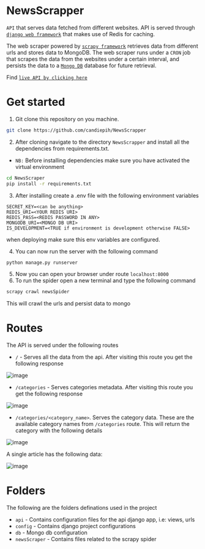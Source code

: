 # NewsScrapper

`API` that serves data fetched from different websites. API is served through [`django web framework`](https://www.djangoproject.com/) that makes use of Redis for caching.

The web scraper powered by [`scrapy framework`](https://scrapy.org/) retrieves data from different urls and stores data to MongoDB. The web scraper runs under a `CRON` job that scrapes the data from the websites under a certain interval, and persists the data to a [`Mongo DB`](https://www.mongodb.com/) database for future retrieval.

Find [`live API by clicking here`](https://newscrapperapi.herokuapp.com/categories/technology)


# Get started

1. Git clone this repository on you machine.

```sh
git clone https://github.com/candiepih/NewsScrapper
```

2. After cloning navigate to the directory `NewsScrapper` and install all the dependencies from requirements.txt. 

  - `NB:` Before installing dependencies make sure you have activated the virtual environment

```sh
cd NewsScraper
pip install -r requirements.txt
```

3. After installing create a .env file with the following environment variables

```env
SECRET_KEY=<can be anything>
REDIS_URI=<YOUR REDIS URI>
REDIS_PASS=<REDIS PASSWORD IN ANY>
MONGODB_URI=<MONGO DB URI>
IS_DEVELOPMENT=<TRUE if environment is development otherwise FALSE>
```

when deploying make sure this env variables are configured.

4. You can now run the server with the following command

```sh
python manage.py runserver
```

5. Now you can open your browser under route `localhost:8000`
6. To run the spider open a new terminal and type the following command

```sh
scrapy crawl newsSpider
```
This will crawl the urls and persist data to mongo

# Routes

The API is served under the following routes

- `/` - Serves all the data from the api. After visiting this route you get the following response

![image](https://user-images.githubusercontent.com/44834632/189479654-f31ee188-4311-417d-a977-e310511d3ab5.png)

- `/categories` - Serves categories metadata. After visiting this route you get the following response

![image](https://user-images.githubusercontent.com/44834632/189479712-620efafa-2a00-495f-af47-e41a3c82feb9.png)

- `/categories/<category_name>`. Serves the category data. These are the available category names from `/categories` route. This will return the category with the following details

![image](https://user-images.githubusercontent.com/44834632/189479820-c075401a-c9e9-4987-88b2-fcd823255cff.png)

A single article has the following data:

![image](https://user-images.githubusercontent.com/44834632/189479879-e795eb0c-8977-4a5f-89e6-a1d34c74c70a.png)

# Folders

The following are the folders definations used in the project

- `api` - Contains configuration files for the api django app, i.e: views, urls
- `config` - Contains django project configurations
- `db` - Mongo db configuration
- `newsScraper` - Contains files related to the scrapy spider

